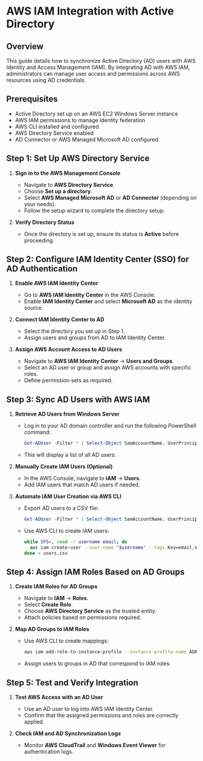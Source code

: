 # AWS IAM Integration with Active Directory

## Overview

This guide details how to synchronize Active Directory (AD) users with AWS Identity and Access Management (IAM). By integrating AD with AWS IAM, administrators can manage user access and permissions across AWS resources using AD credentials.

## Prerequisites

- Active Directory set up on an AWS EC2 Windows Server instance
- AWS IAM permissions to manage identity federation
- AWS CLI installed and configured
- AWS Directory Service enabled
- AD Connector or AWS Managed Microsoft AD configured

## Step 1: Set Up AWS Directory Service

1. **Sign in to the AWS Management Console**

   - Navigate to **AWS Directory Service**.
   - Choose **Set up a directory**.
   - Select **AWS Managed Microsoft AD** or **AD Connector** (depending on your needs).
   - Follow the setup wizard to complete the directory setup.

2. **Verify Directory Status**
   - Once the directory is set up, ensure its status is **Active** before proceeding.

## Step 2: Configure IAM Identity Center (SSO) for AD Authentication

1. **Enable AWS IAM Identity Center**

   - Go to **AWS IAM Identity Center** in the AWS Console.
   - Enable **IAM Identity Center** and select **Microsoft AD** as the identity source.

2. **Connect IAM Identity Center to AD**

   - Select the directory you set up in Step 1.
   - Assign users and groups from AD to IAM Identity Center.

3. **Assign AWS Account Access to AD Users**
   - Navigate to **AWS IAM Identity Center** → **Users and Groups**.
   - Select an AD user or group and assign AWS accounts with specific roles.
   - Define permission sets as required.

## Step 3: Sync AD Users with AWS IAM

1. **Retrieve AD Users from Windows Server**

   - Log in to your AD domain controller and run the following PowerShell command:
     ```powershell
     Get-ADUser -Filter * | Select-Object SamAccountName, UserPrincipalName
     ```
   - This will display a list of all AD users.

2. **Manually Create IAM Users (Optional)**

   - In the AWS Console, navigate to **IAM** → **Users**.
   - Add IAM users that match AD users if needed.

3. **Automate IAM User Creation via AWS CLI**
   - Export AD users to a CSV file:
     ```powershell
     Get-ADUser -Filter * | Select-Object SamAccountName, UserPrincipalName | Export-Csv -Path C:\users.csv -NoTypeInformation
     ```
   - Use AWS CLI to create IAM users:
     ```bash
     while IFS=, read -r username email; do
       aws iam create-user --user-name "$username" --tags Key=email,Value="$email"
     done < users.csv
     ```

## Step 4: Assign IAM Roles Based on AD Groups

1. **Create IAM Roles for AD Groups**

   - Navigate to **IAM** → **Roles**.
   - Select **Create Role**.
   - Choose **AWS Directory Service** as the trusted entity.
   - Attach policies based on permissions required.

2. **Map AD Groups to IAM Roles**
   - Use AWS CLI to create mappings:
     ```bash
     aws iam add-role-to-instance-profile --instance-profile-name ADAdmins --role-name AdminRole
     ```
   - Assign users to groups in AD that correspond to IAM roles.

## Step 5: Test and Verify Integration

1. **Test AWS Access with an AD User**

   - Use an AD user to log into AWS IAM Identity Center.
   - Confirm that the assigned permissions and roles are correctly applied.

2. **Check IAM and AD Synchronization Logs**
   - Monitor **AWS CloudTrail** and **Windows Event Viewer** for authentication logs.
